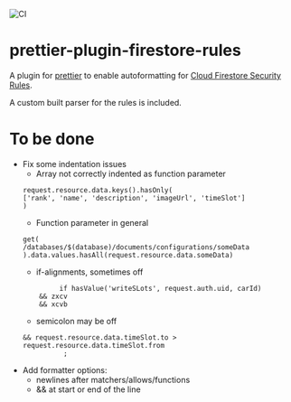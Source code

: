 ![CI](https://github.com/ChFlick/prettier-plugin-firestore-rules/workflows/CI/badge.svg)

prettier-plugin-firestore-rules
===============================

A plugin for [prettier](https://prettier.io/) to enable autoformatting for [Cloud Firestore Security Rules](https://firebase.google.com/docs/firestore/security/get-started).

A custom built parser for the rules is included.

To be done
==========

- Fix some indentation issues
  - Array not correctly indented as function parameter
  ```
  request.resource.data.keys().hasOnly(
  ['rank', 'name', 'description', 'imageUrl', 'timeSlot']
  )
  ```
  - Function parameter in general
  ```
  get(
  /databases/$(database)/documents/configurations/someData
  ).data.values.hasAll(request.resource.data.someData)
  ```
  - if-alignments, sometimes off
  ```
           if hasValue('writeSLots', request.auth.uid, carId)
      && zxcv
      && xcvb
    ```
  - semicolon may be off
  ```
  && request.resource.data.timeSlot.to > request.resource.data.timeSlot.from
            ;
  ```
- Add formatter options:
  - newlines after matchers/allows/functions
  - && at start or end of the line
